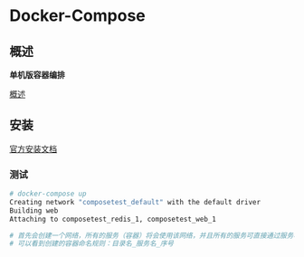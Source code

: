 # Docker-Compose

## 概述

**单机版容器编排**

[概述](https://docs.docker.com/compose/)

## 安装

[官方安装文档](https://docs.docker.com/compose/install/)

### 测试

```sh
# docker-compose up
Creating network "composetest_default" with the default driver
Building web
Attaching to composetest_redis_1, composetest_web_1

# 首先会创建一个网络，所有的服务（容器）将会使用该网络，并且所有的服务可直接通过服务名进行访问，如果某个服务有多个容器实例，则根据服务名自动实现负载
# 可以看到创建的容器命名规则：目录名_服务名_序号
```

